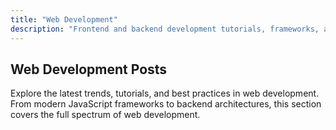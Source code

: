 ```yaml
---
title: "Web Development"
description: "Frontend and backend development tutorials, frameworks, and best practices"
---
```


## Web Development Posts

Explore the latest trends, tutorials, and best practices in web development. From modern JavaScript frameworks to backend architectures, this section covers the full spectrum of web development.